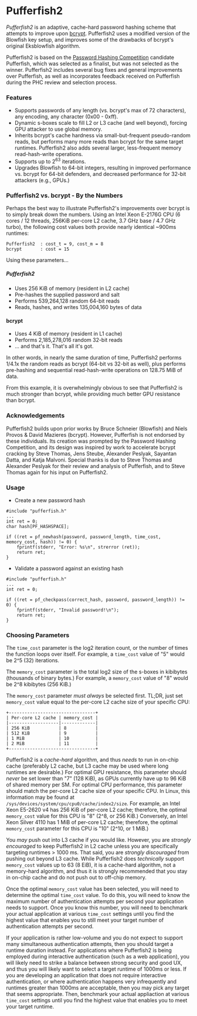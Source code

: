 Pufferfish2
==========

_Pufferfish2_ is an adaptive, cache-hard password hashing scheme that attempts to improve upon [bcrypt](https://en.wikipedia.org/wiki/Bcrypt). Pufferfish2 uses a modified version of the Blowfish key setup, and improves some of the drawbacks of bcrypt's original Eksblowfish algorithm. 

Pufferfish2 is based on the [Password Hashing Competition](https://password-hashing.net) candidate Pufferfish, which was selected as a finalist, but was not selected as the winner. Pufferfish2 includes several bug fixes and general improvements over Pufferfish, as well as incorporates feedback received on Pufferfish during the PHC review and selection process.

### Features

* Supports passwords of any length (vs. bcrypt's max of 72 characters), any encoding, any character (0x00 - 0xff).
* Dynamic s-boxes scale to fill L2 or L3 cache (and well beyond), forcing GPU attacker to use global memory.
* Inherits bcrypt's cache hardness via small-but-frequent pseudo-random reads, but performs many more reads than bcrypt for the same target runtimes. Pufferfish2 also adds several larger, less-frequent memory read-hash-write operations.
* Supports up to 2<sup>63</sup> iterations.
* Upgrades Blowfish to 64-bit integers, resulting in improved performance vs. bcrypt for 64-bit defenders, and decreased performance for 32-bit attackers (e.g., GPUs.)


### Pufferfish2 vs. bcrypt - By the Numbers

Perhaps the best way to illustrate Pufferfish2's improvements over bcrypt is to simply break down the numbers. Using an Intel Xeon E-2176G CPU (6 cores / 12 threads, 256KiB per-core L2 cache, 3.7 GHz base / 4.7 GHz turbo), the following cost values both provide nearly identical ~900ms runtimes:

```
Pufferfish2  : cost_t = 9, cost_m = 8
bcrypt       : cost = 15
```

Using these parameters...

##### Pufferfish2
* Uses 256 KiB of memory (resident in L2 cache)
* Pre-hashes the supplied password and salt
* Performs 539,264,128 random 64-bit reads
* Reads, hashes, and writes 135,004,160 bytes of data

#### bcrypt
* Uses 4 KiB of memory (resident in L1 cache)
* Performs 2,185,278,016 random 32-bit reads
* ... and that's it. That's all it's got.

In other words, in nearly the same duration of time, Pufferfish2 performs 1/4.1x the random reads as bcrypt (64-bit vs 32-bit as well), plus performs pre-hashing and sequential read-hash-write operations on 128.75 MiB of data.

From this example, it is overwhelmingly obvious to see that Pufferfish2 is much stronger than bcrypt, while providing much better GPU resistance than bcrypt.


### Acknowledgements

Pufferfish2 builds upon prior works by Bruce Schneier (Blowfish) and Niels Provos & David Mazieres (bcrypt). However, Pufferfish is not endorsed by these individuals. Its creation was prompted by the Password Hashing Competition, and its design was inspired by work to accelerate bcrypt cracking by Steve Thomas, Jens Steube, Alexander Peslyak, Sayantan Datta, and Katja Malvoni. Special thanks is due to Steve Thomas and Alexander Peslyak for their review and analysis of Pufferfish, and to Steve Thomas again for his input on Pufferfish2.


### Usage

* Create a new password hash

```
#include "pufferfish.h"
...
int ret = 0;
char hash[PF_HASHSPACE];

if ((ret = pf_newhash(password, password_length, time_cost, memory_cost, hash)) != 0) {
    fprintf(stderr, "Error: %s\n", strerror (ret));
    return ret;
}
```

* Validate a password against an existing hash

```
#include "pufferfish.h"
...
int ret = 0;

if ((ret = pf_checkpass(correct_hash, password, password_length)) != 0) {
    fprintf(stderr, "Invalid password!\n");
    return ret;
}
```

### Choosing Parameters

The `time_cost` parameter is the log2 iteration count, or the number of times the function loops over itself. For example, a `time_cost` value of "5" would be 2^5 (32) iterations.

The `memory_cost` parameter is the total log2 size of the s-boxes in kibibytes (thousands of binary bytes.) For example, a `memory_cost` value of "8" would be 2^8 kibibytes (256 KiB.)

The `memory_cost` parameter *must always* be selected first. TL;DR, just set `memory_cost` value equal to the per-core L2 cache size of your specific CPU:

```
+---------------------------------+
| Per-core L2 cache | memory_cost |
|-------------------|-------------|
| 256 KiB           | 8           |
| 512 KiB           | 9           |
| 1 MiB             | 10          |
| 2 MiB             | 11          |
+---------------------------------+
```

Pufferfish2 is a _cache-hard_ algorithm, and thus _needs_ to run in on-chip cache (preferably L2 cache, but L3 cache may be used where long runtimes are desirable.) For optimal GPU resistance, this parameter should *never* be set lower than "7" (128 KiB), as GPUs currently have up to 96 KiB of shared memory per SM. For optimal CPU performance, this parameter should match the per-core L2 cache size of your specific CPU. In Linux, this information may be found at `/sys/devices/system/cpu/cpu0/cache/index2/size`. For example, an Intel Xeon E5-2620 v4 has 256 KiB of per-core L2 cache; therefore, the optimal `memory_cost` value for this CPU is "8" (2^8, or 256 KiB.) Conversely, an Intel Xeon Silver 4110 has 1 MiB of per-core L2 cache; therefore, the optimal `memory_cost` parameter for this CPU is "10" (2^10, or 1 MiB.)

You _may_ push out into L3 cache if you would like. However, you are *strongly encouraged* to keep Pufferfish2 in L2 cache unless you are specifically targeting runtimes > 1000 ms. That said, you are *strongly discouraged* from pushing out beyond L3 cache. While Pufferfish2 does _technically_ support `memory_cost` values up to 63 (8 EiB), it is a cache-hard algorithm, not a memory-hard algorithm, and thus it is strongly recommended that you stay in on-chip cache and do not push out to off-chip memory.

Once the optimal `memory_cost` value has been selected, you will need to determine the optimal `time_cost` value. To do this, you will need to know the maximum number of authentication attempts per second your application needs to support. Once you know this number, you will need to benchmark your actual application at various `time_cost` settings until you find the highest value that enables you to still meet your target number of authentication attempts per second.

If your application is rather low-volume and you do not expect to support many simultaneous authentication attempts, then you should target a runtime duration instead. For applications where Pufferfish2 is being employed during interactive authentication (such as a web application), you will likely need to strike a balance between strong security and good UX, and thus you will likely want to select a target runtime of 1000ms or less. If you are developing an application that does not require interactive authentication, or where authentication happens very infrequently and runtimes greater than 1000ms are acceptable, then you may pick any target that seems appropriate. Then, benchmark your actual appliaction at various `time_cost` settings until you find the highest value that enables you to meet your target runtime.
